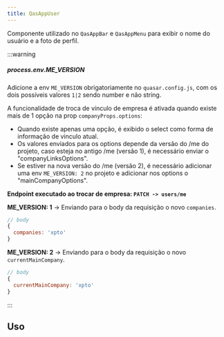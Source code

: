 ```yaml
---
title: QasAppUser
---
```


Componente utilizado no `QasAppBar` e `QasAppMenu` para exibir o nome do usuário e a foto de perfil.

<doc-api file="app-user/QasAppUser" name="QasAppUser" />

:::warning
##### process.env.ME_VERSION
Adicione a env `ME_VERSION` obrigatoriamente no `quasar.config.js`, com os dois possíveis valores `1|2` sendo number e não string.

A funcionalidade de troca de vínculo de empresa é ativada quando existe mais de 1 opção na prop `companyProps.options`:
- Quando existe apenas uma opção, é exibido o select como forma de informação de vinculo atual.
- Os valores enviados para os options depende da versão do /me do projeto, caso esteja no antigo /me (versão 1), é necessário enviar o "companyLinksOptions".
- Se estiver na nova versão do /me (versão 2), é necessário adicionar uma env `ME_VERSION: 2` no projeto e adicionar nos options o "mainCompanyOptions".

**Endpoint executado ao trocar de empresa: `PATCH -> users/me`**

**ME_VERSION: 1** -> Enviando para o body da requisição o novo `companies`.

```js
// body
{
  companies: 'xpto'
}
```

**ME_VERSION: 2** -> Enviando para o body da requisição o novo `currentMainCompany`.

```js
// body
{
  currentMainCompany: 'xpto'
}
```
:::

## Uso
<doc-example file="QasAppUser/Basic" title="Básico" />
